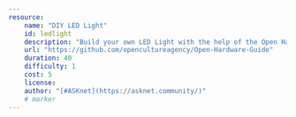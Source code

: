 ```yaml
---
resource:
    name: "DIY LED Light"
    id: ledlight
    description: "Build your own LED Light with the help of the Open Hardware Guide instructions"
    url: "https://github.com/opencultureagency/Open-Hardware-Guide"
    duration: 40
    difficulty: 1
    cost: 5
    license: 
    author: "[#ASKnet](https://asknet.community/)"
    # marker
---
```

